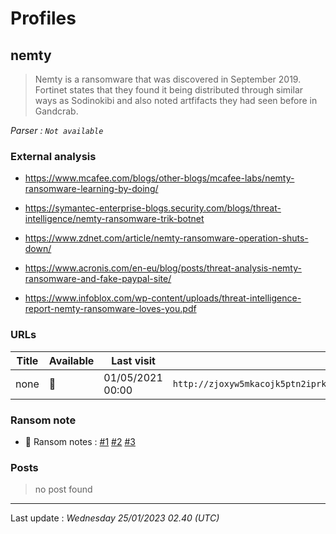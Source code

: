 # Profiles

## **nemty**

> Nemty is a ransomware that was discovered in September 2019. Fortinet states that they found it being distributed through similar ways as Sodinokibi and also noted artfifacts they had seen before in Gandcrab.

_Parser : `Not available`_

### External analysis
- https://www.mcafee.com/blogs/other-blogs/mcafee-labs/nemty-ransomware-learning-by-doing/

- https://symantec-enterprise-blogs.security.com/blogs/threat-intelligence/nemty-ransomware-trik-botnet

- https://www.zdnet.com/article/nemty-ransomware-operation-shuts-down/

- https://www.acronis.com/en-eu/blog/posts/threat-analysis-nemty-ransomware-and-fake-paypal-site/

- https://www.infoblox.com/wp-content/uploads/threat-intelligence-report-nemty-ransomware-loves-you.pdf

### URLs
| Title | Available | Last visit | fqdn | Screenshot 
|---|---|---|---|---|
| none | 🔴 | 01/05/2021 00:00 | `http://zjoxyw5mkacojk5ptn2iprkivg5clow72mjkyk5ttubzxprjjnwapkad.onion` | ❌ | 


### Ransom note
* 📝 Ransom notes :  <a href="/ransomware_notes/nemty/nemty_v1.txt" target=_blank>#1</a>  <a href="/ransomware_notes/nemty/nemty_v16.txt" target=_blank>#2</a>  <a href="/ransomware_notes/nemty/nemty_v25.txt" target=_blank>#3</a> 

### Posts

> no post found


 --- 


Last update : _Wednesday 25/01/2023 02.40 (UTC)_
